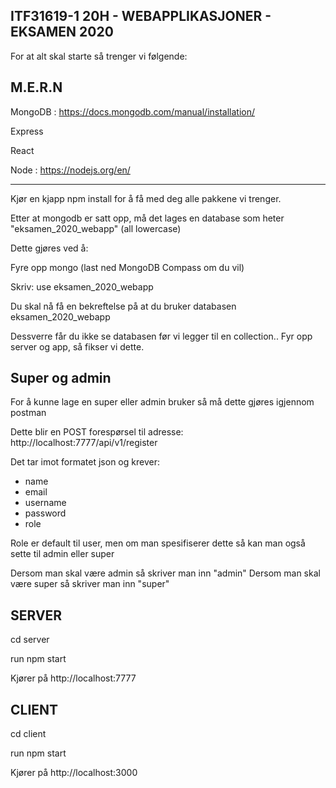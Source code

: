 ## ITF31619-1 20H - WEBAPPLIKASJONER - EKSAMEN 2020

For at alt skal starte så trenger vi følgende:

M.E.R.N
  -------
  
  MongoDB : https://docs.mongodb.com/manual/installation/
  
  Express 
  
  React
  
  Node    : https://nodejs.org/en/

  -------
  
  Kjør en kjapp npm install for å få med deg alle pakkene vi trenger.

  Etter at mongodb er satt opp, må det lages en database som heter "eksamen_2020_webapp" (all lowercase)

  Dette gjøres ved å: 

  Fyre opp mongo (last ned MongoDB Compass om du vil) 
  
  Skriv: use eksamen_2020_webapp
  
  Du skal nå få en bekreftelse på at du bruker databasen eksamen_2020_webapp
  
  Dessverre får du ikke se databasen før vi legger til en collection.. Fyr opp server og app, så fikser vi dette.

## Super og admin

  For å kunne lage en super eller admin bruker så må dette gjøres igjennom postman
 
  Dette blir en POST forespørsel til adresse: http://localhost:7777/api/v1/register

  Det tar imot formatet json og krever: 
  - name
  - email
  - username
  - password
  - role

  Role er default til user, men om man spesifiserer dette så kan man også sette til admin eller super

  Dersom man skal være admin så skriver man inn "admin"
  Dersom man skal være super så skriver man inn "super"


## SERVER

  cd server
  
  run npm start

  Kjører på http://localhost:7777


## CLIENT

  cd client
  
  run npm start

  Kjører på http://localhost:3000
